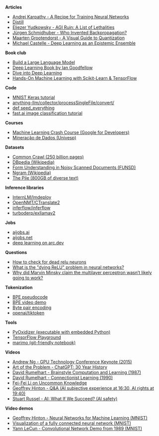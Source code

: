 **Articles**

- [Andrej Karpathy - A Recipe for Training Neural Networks](https://karpathy.github.io/2019/04/25/recipe/)
- [Distill](https://distill.pub/)
- [Eliezer Yudkowsky - AGI Ruin: A List of Lethalities](https://www.lesswrong.com/posts/uMQ3cqWDPHhjtiesc/agi-ruin-a-list-of-lethalities)
- [Jürgen Schmidhuber - Who Invented Backpropagation?](https://people.idsia.ch/~juergen/who-invented-backpropagation.html)
- [Maarten Grootendorst - A Visual Guide to Quantization](https://newsletter.maartengrootendorst.com/p/a-visual-guide-to-quantization)
- [Michael Castelle - Deep Learning as an Epistemic Ensemble](https://castelle.org/pages/deep-learning-as-an-epistemic-ensemble.html)

**Book club**

- [Build a Large Language Model](https://www.youtube.com/playlist?list=PLheFoa5iXad7-YWe-Wd7n_1udggti4JiT)
- [Deep Learning Book by Ian Goodfellow](https://www.youtube.com/playlist?list=PLbBjZEwyU7W1CDs3Vx_GOJ9b3EgYQB3GE)
- [Dive into Deep Learning](https://www.youtube.com/playlist?list=PLGSHbNsNO4ViFXawDmx-kEz7zGziOpNSb)
- [Hands-On Machine Learning with Scikit-Learn & TensorFlow](https://www.youtube.com/playlist?list=PLheFoa5iXad7r2AhM3mwGr3t_GUGumQC2)

**Code**

- [MNIST Keras tutorial](https://keras.io/getting_started/intro_to_keras_for_engineers/)
- [anything-llm/collector/processSingleFile/convert/](https://github.com/Mintplex-Labs/anything-llm/tree/master/collector/processSingleFile/convert)
- [def seed\_everything](https://github.com/ai-forever/ru-dalle/blob/e96631a/rudalle/utils.py#L10-L17)
- [fast.ai image classification tutorial](https://www.youtube.com/watch?v=k1GIEkzQ8qc)

**Courses**

- [Machine Learning Crash Course (Google for Developers)](https://developers.google.com/machine-learning/crash-course)
- [Mineração de Dados (Univesp)](https://www.youtube.com/playlist?list=PLYen_alduuqrMeAMYe6xXNO875JsPMYzj)

**Datasets**

- [Common Crawl (250 billion pages)](https://commoncrawl.org/latest-crawl)
- [DBpedia (Wikipedia)](https://databus.dbpedia.org/dbpedia/collections/latest-core)
- [Form Understanding in Noisy Scanned Documents (FUNSD)](https://guillaumejaume.github.io/FUNSD/)
- [Ngram (Wikipedia)](https://nlp.cs.nyu.edu/wikipedia-data/)
- [The Pile (800GB of diverse text)](https://pile.eleuther.ai/)

**Inference libraries**

- [InternLM/lmdeploy](https://github.com/InternLM/lmdeploy)
- [OpenNMT/CTranslate2](https://github.com/OpenNMT/CTranslate2)
- [inferflow/inferflow](https://github.com/inferflow/inferflow)
- [turboderp/exllamav2](https://github.com/turboderp/exllamav2)

**Jobs**

- [aijobs.ai](https://aijobs.ai/)
- [aijobs.net](https://aijobs.net/)
- [deep learning on arc.dev](https://arc.dev/remote-jobs/deep-learning)

**Questions**

- [How to check for dead relu neurons](https://datascience.stackexchange.com/questions/18810/how-to-check-for-dead-relu-neurons)
- [What is the "dying ReLU" problem in neural networks?](https://datascience.stackexchange.com/questions/5706/what-is-the-dying-relu-problem-in-neural-networks)
- [Why did Marvin Minsky claim the multilayer perceptron wasn’t likely going to work?](https://www.quora.com/Why-did-Marvin-Minsky-claim-the-multilayer-perceptron-wasn-t-likely-going-to-work-without-giving-much-evidence-Is-isn-t-intuitvely-obvious-that-multilayer-perceptron-could-overcome-the-limitations-of-single-layer)

**Tokenization**

- [BPE pseudocode](http://www.pennelynn.com/Documents/CUJ/HTML/94HTML/19940045.HTM#0045_0026)
- [BPE video demo](https://www.youtube.com/watch?v=HEikzVL-lZU)
- [Byte pair encoding](https://en.wikipedia.org/wiki/Byte_pair_encoding)
- [openai/tiktoken](https://github.com/openai/tiktoken)

**Tools**

- [PyOxidizer (executable with embedded Python)](https://github.com/indygreg/PyOxidizer)
- [TensorFlow Playground](http://playground.tensorflow.org/)
- [marimo (git-friendly notebook)](https://marimo.io/)

**Videos**

- [Andrew Ng - GPU Technology Conference Keynote (2015)](https://video.ibm.com/recorded/60113824)
- [Art of the Problem - ChatGPT: 30 Year History](https://www.youtube.com/watch?v=OFS90-FX6pg)
- [David Rumelhart - Brainstyle Computation and Learning (1987)](http://thesciencenetwork.org/programs/cogsci-2010/david-rumelhart)
- [David Rumelhart - Connectionist Learning (1990)](http://thesciencenetwork.org/programs/cogsci-2010/david-rumelhart-1)
- [Fei-Fei Li on Uncommon Knowledge](https://www.youtube.com/watch?v=10_fZRdCM7Q)
- [Geoffrey Hinton - Q&A (AI subjective experience at 16:30, AI rights at 19:40)](https://www.youtube.com/watch?v=PTF5Up1hMhw)
- [Stuart Russel - AI: What If We Succeed? (AI safety)](https://www.youtube.com/watch?v=UvvdFZkhhqE)

**Video demos**

- [Geoffrey Hinton - Neural Networks for Machine Learning (MNIST)](https://www.youtube.com/watch?v=uixGgMInc48)
- [Visualization of a fully connected neural network (MNIST)](https://www.youtube.com/watch?v=sDDjJRnnHao)
- [Yann LeCun - Convolutional Network Demo from 1989 (MNIST)](https://www.youtube.com/watch?v=FwFduRA_L6Q)
